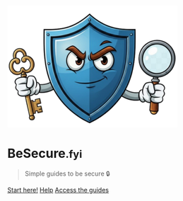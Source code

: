 ![logo](Asset/logo.png)

# BeSecure<small>.fyi</small>

> Simple guides to be secure :lock:

[Start here!](/#besecure)
[Help](/Help/Help.md)
[Access the guides](/Guides/Guide.md)